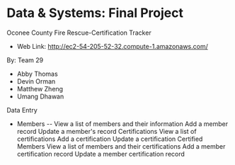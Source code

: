 # Data & Systems: Final Project

Oconee County Fire Rescue-Certification Tracker 

- Web Link: http://ec2-54-205-52-32.compute-1.amazonaws.com/


By: Team 29

- Abby Thomas
- Devin Orman
- Matthew Zheng
- Umang Dhawan



Data Entry
- Members
-- View a list of members and their information
Add a member record
Update a member's record
Certifications
View a list of certifications
Add a certification
Update a certification
Certified Members
View a list of members and their certifications
Add a member certification record
Update a member certification record
